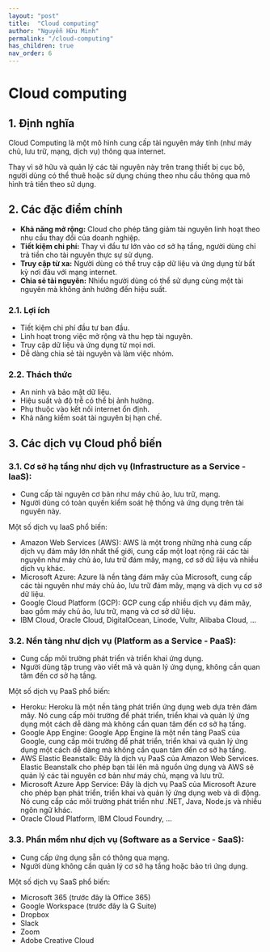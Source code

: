 ```yaml
---
layout: "post"
title:  "Cloud computing"
author: "Nguyễn Hữu Minh"
permalink: "/cloud-computing"
has_children: true
nav_order: 6
---
```


# Cloud computing

## 1. Định nghĩa

Cloud Computing là một mô hình cung cấp tài nguyên máy tính (như máy chủ, lưu trữ, mạng, dịch vụ) thông qua internet.

Thay vì sở hữu và quản lý các tài nguyên này trên trang thiết bị cục bộ, người dùng có thể thuê hoặc sử dụng chúng theo nhu cầu thông qua mô hình trả tiền theo sử dụng.

## 2. Các đặc điểm chính

- **Khả năng mở rộng:** Cloud cho phép tăng giảm tài nguyên linh hoạt theo nhu cầu thay đổi của doanh nghiệp.
- **Tiết kiệm chi phí:** Thay vì đầu tư lớn vào cơ sở hạ tầng, người dùng chỉ trả tiền cho tài nguyên thực sự sử dụng.
- **Truy cập từ xa:** Người dùng có thể truy cập dữ liệu và ứng dụng từ bất kỳ nơi đâu với mạng internet.
- **Chia sẻ tài nguyên:** Nhiều người dùng có thể sử dụng cùng một tài nguyên mà không ảnh hưởng đến hiệu suất.

### 2.1. Lợi ích

- Tiết kiệm chi phí đầu tư ban đầu.
- Linh hoạt trong việc mở rộng và thu hẹp tài nguyên.
- Truy cập dữ liệu và ứng dụng từ mọi nơi.
- Dễ dàng chia sẻ tài nguyên và làm việc nhóm.

### 2.2. Thách thức

- An ninh và bảo mật dữ liệu.
- Hiệu suất và độ trễ có thể bị ảnh hưởng.
- Phụ thuộc vào kết nối internet ổn định.
- Khả năng kiểm soát tài nguyên bị hạn chế.

## 3. Các dịch vụ Cloud phổ biến

### 3.1. Cơ sở hạ tầng như dịch vụ (Infrastructure as a Service - IaaS):

- Cung cấp tài nguyên cơ bản như máy chủ ảo, lưu trữ, mạng.
- Người dùng có toàn quyền kiểm soát hệ thống và ứng dụng trên tài nguyên này.

Một số dịch vụ IaaS phổ biến:
- Amazon Web Services (AWS):
AWS là một trong những nhà cung cấp dịch vụ đám mây lớn nhất thế giới, cung cấp một loạt rộng rãi các tài nguyên như máy chủ ảo, lưu trữ đám mây, mạng, cơ sở dữ liệu và nhiều dịch vụ khác.
- Microsoft Azure:
Azure là nền tảng đám mây của Microsoft, cung cấp các tài nguyên như máy chủ ảo, lưu trữ đám mây, mạng và dịch vụ cơ sở dữ liệu.
- Google Cloud Platform (GCP):
GCP cung cấp nhiều dịch vụ đám mây, bao gồm máy chủ ảo, lưu trữ, mạng và cơ sở dữ liệu.
- IBM Cloud, Oracle Cloud, DigitalOcean, Linode, Vultr, Alibaba Cloud, ...

### 3.2. Nền tảng như dịch vụ (Platform as a Service - PaaS):

- Cung cấp môi trường phát triển và triển khai ứng dụng.
- Người dùng tập trung vào viết mã và quản lý ứng dụng, không cần quan tâm đến cơ sở hạ tầng.

Một số dịch vụ PaaS phổ biến:
- Heroku:
Heroku là một nền tảng phát triển ứng dụng web dựa trên đám mây.
Nó cung cấp môi trường để phát triển, triển khai và quản lý ứng dụng một cách dễ dàng mà không cần quan tâm đến cơ sở hạ tầng.
- Google App Engine:
Google App Engine là một nền tảng PaaS của Google, cung cấp môi trường để phát triển, triển khai và quản lý ứng dụng một cách dễ dàng mà không cần quan tâm đến cơ sở hạ tầng.
- AWS Elastic Beanstalk:
Đây là dịch vụ PaaS của Amazon Web Services.
Elastic Beanstalk cho phép bạn tải lên mã nguồn ứng dụng và AWS sẽ quản lý các tài nguyên cơ bản như máy chủ, mạng và lưu trữ.
- Microsoft Azure App Service:
Đây là dịch vụ PaaS của Microsoft Azure cho phép bạn phát triển, triển khai và quản lý ứng dụng web và di động.
Nó cung cấp các môi trường phát triển như .NET, Java, Node.js và nhiều ngôn ngữ khác.
- Oracle Cloud Platform, IBM Cloud Foundry, ...

### 3.3. Phần mềm như dịch vụ (Software as a Service - SaaS):

- Cung cấp ứng dụng sẵn có thông qua mạng.
- Người dùng không cần quản lý cơ sở hạ tầng hoặc bảo trì ứng dụng.

Một số dịch vụ SaaS phổ biến:
- Microsoft 365 (trước đây là Office 365)
- Google Workspace (trước đây là G Suite)
- Dropbox
- Slack
- Zoom
- Adobe Creative Cloud
